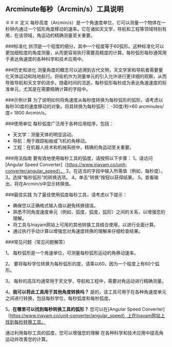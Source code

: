 ## Arcminute每秒（Arcmin/s）工具说明

＃＃＃ 定义
每秒高度（Arcmin/s）是一个角速度单位，它可以测量一个物体在一秒钟内通过一个弧形角度移动的速率。它在诸如天文学，导航和工程等领域特别有用，在该领域，角运动的精确测量至关重要。

###标准化
拱顶是一个程度的细分，其中一个程度等于60弧形。这种标准化可以更加细粒度的角度测量，从而更容易执行需要高精度的计算。每秒弧形每秒通常用于表达角速度的各种科学和技术应用中。

###历史和进化
测量角度的概念可以追溯到古代文明，天文学家和导航者需要量化天体运动和陆地航行。将街机作为测量单元的引入允许进行更详细的观察，从而导致导航和天文学的进步。随着时间的流逝，每秒弧形每秒成为表达角速速度的标准单元，尤其是在需要精确计算的字段中。

###示例计算
为了说明如何将角速度从每秒度转换为每秒弧形的弧形，请考虑以每秒30度的速度移动的对象。将其转换为每秒弧形：
-30度/秒×60 arcminutes/度= 1800 Arcmin/s。

###使用单位
每秒弧度广泛用于各种应用程序，包括：
- 天文学：测量天体的明显运动。
- 导航：用于跟踪船舶或飞机的角移动。
- 工程：在机器人技术和机械系统中，精确的角运动至关重要。

###用法指南
要有效地使用每秒工具的弧度，请按照以下步骤：
1。请访问[Angular Speed Converter]（https://www.inayam.co/unit-converter/angular_speed）。
2。在适当的字段中输入所需值（例如，每秒度）。
3。选择“每秒弧形”的转换选项。
4。单击“转换”按钮以获得结果。
5。查看输出，将在Arcmin/s中显示转换值。

###最佳实践
为了最佳使用弧度每秒工具，请考虑以下提示：
- 确保您以正确格式输入值以避免转换错误。
- 熟悉不同角度速度单元（例如，弧度，弧度，弧形）之间的关系，以增强您的理解。
- 将工具与Inayam网站上可用的其他转换工具结合使用，以进行全面计算。
- 通过执行手动计算以增强您对角速度转换的理解来仔细检查结果。

###常见问题（常见问题解答）

1。
每秒弧形是一个角速单位，可测量每秒弧形运动的角移动速率。

2。
要将每秒学位转换为每秒弧形的度，请乘以60，因为一个程度上有60个弧形。

3。
每秒的高压均通常用于天文学，导航和工程中，需要对角运动进行精确测量。

4。**我可以将此工具用于其他角度转换吗？**
是的，该工具可用于在各种角速度单元之间进行转换，包括每秒学位，每秒弧度和每秒弧度。

5。**在哪里可以找到每秒转换工具的弧形？**
您可以在[Angular Speed Converter]（https://www.inayam.co/unit-converter/angular_speed）上在Inayam网站上找到每秒转换工具。

通过利用每秒工具的弧度，您可以增强您的理解 在各种科学和技术应用中提高角运动并改善您的计算。